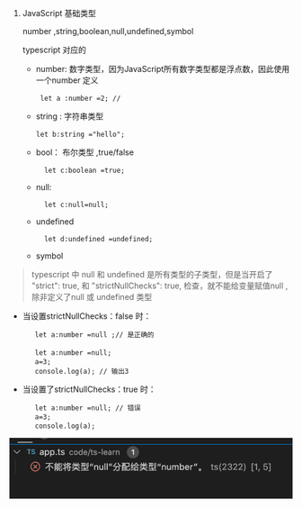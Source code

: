 1. JavaScript 基础类型

   number ,string,boolean,null,undefined,symbol

   typescript 对应的

   + number: 数字类型，因为JavaScript所有数字类型都是浮点数，因此使用一个number 定义

          let a :number =2; // 
    
    + string : 字符串类型

          let b:string ="hello";
    
    + bool： 布尔类型 ,true/false

            let c:boolean =true;
    + null:

            let c:null=null;
    + undefined

            let d:undefined =undefined;
    + symbol

> typescript 中 null  和 undefined 是所有类型的子类型，但是当开启了   "strict": true,     和   "strictNullChecks": true, 检查，就不能给变量赋值null ,除非定义了null 或 undefined 类型

   + 当设置strictNullChecks：false  时：

            let a:number =null ;// 是正确的

            let a:number =null;
            a=3;
            console.log(a); // 输出3

   + 当设置了strictNullChecks：true 时：

            let a:number =null; // 错误
            a=3;
            console.log(a); 

   ![avatar](../assets/ts-null-check.png)